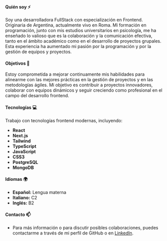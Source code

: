 #### **Quién soy** ⚡
Soy una desarrolladora FullStack con especialización en Frontend. Originaria de Argentina, actualmente vivo en Roma. Mi formación en programación, junto con mis estudios universitarios en psicología, me ha enseñado lo valioso que es la colaboración y la comunicación efectiva, tanto en el ámbito académico como en el desarrollo de proyectos grupales. Esta experiencia ha aumentado mi pasión por la programación y por la gestión de equipos y proyectos.

#### **Objetivos** 🎯
Estoy comprometida a mejorar continuamente mis habilidades para alinearme con las mejores prácticas en la gestión de proyectos y en las metodologías ágiles. Mi objetivo es contribuir a proyectos innovadores, colaborar con equipos dinámicos y seguir creciendo como profesional en el campo del desarrollo frontend.

#### **Tecnologías** 💻
Trabajo con tecnologías frontend modernas, incluyendo:
- **React** 
- **Next.js** 
- **Tailwind**
- **TypeScript**
- **JavaScript**
- **CSS3**
- **PostgreSQL**
- **MongoDB**

#### **Idiomas** 🌍
- **Español:** Lengua materna
- **Italiano:** C2
- **Inglés:** B2
  
#### **Contacto** 📫
- Para más información o para discutir posibles colaboraciones, puedes contactarme a través de mi perfil de GitHub o en [LinkedIn](https://www.linkedin.com/in/mar%C3%ADa-laura-arcucci/).
  

